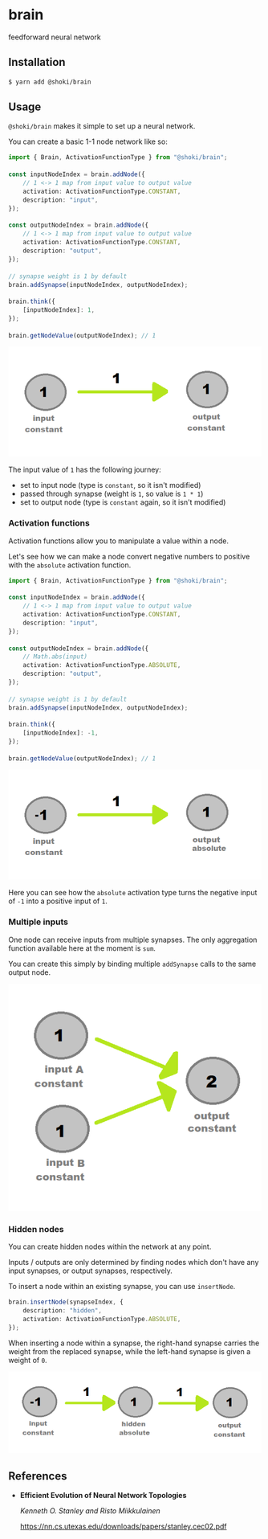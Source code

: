 # brain

feedforward neural network

## Installation

```sh
$ yarn add @shoki/brain
```

## Usage

`@shoki/brain` makes it simple to set up a neural network.

You can create a basic 1-1 node network like so:

```ts
import { Brain, ActivationFunctionType } from "@shoki/brain";

const inputNodeIndex = brain.addNode({
	// 1 <-> 1 map from input value to output value
	activation: ActivationFunctionType.CONSTANT,
	description: "input",
});

const outputNodeIndex = brain.addNode({
	// 1 <-> 1 map from input value to output value
	activation: ActivationFunctionType.CONSTANT,
	description: "output",
});

// synapse weight is 1 by default
brain.addSynapse(inputNodeIndex, outputNodeIndex);

brain.think({
	[inputNodeIndex]: 1,
});

brain.getNodeValue(outputNodeIndex); // 1
```

![image of 1-1 network](/examples/simple_1_1_network.png)

The input value of `1` has the following journey:

- set to input node (type is `constant`, so it isn't modified)
- passed through synapse (weight is `1`, so value is `1 * 1`)
- set to output node (type is `constant` again, so it isn't modified)

### Activation functions

Activation functions allow you to manipulate a value within a node.

Let's see how we can make a node convert negative numbers to positive with the `absolute` activation function.

```ts
import { Brain, ActivationFunctionType } from "@shoki/brain";

const inputNodeIndex = brain.addNode({
	// 1 <-> 1 map from input value to output value
	activation: ActivationFunctionType.CONSTANT,
	description: "input",
});

const outputNodeIndex = brain.addNode({
	// Math.abs(input)
	activation: ActivationFunctionType.ABSOLUTE,
	description: "output",
});

// synapse weight is 1 by default
brain.addSynapse(inputNodeIndex, outputNodeIndex);

brain.think({
	[inputNodeIndex]: -1,
});

brain.getNodeValue(outputNodeIndex); // 1
```

![image of 1-1 network](/examples/simple_1_1_network_absolute.png)

Here you can see how the `absolute` activation type turns the negative input of `-1` into a positive input of `1`.

### Multiple inputs

One node can receive inputs from multiple synapses. The only aggregation function available here at the moment is `sum`.

You can create this simply by binding multiple `addSynapse` calls to the same output node.

![image of 2-1 network](/examples/2_1_network.png)

### Hidden nodes

You can create hidden nodes within the network at any point.

Inputs / outputs are only determined by finding nodes which don't have any input synapses, or output synapses, respectively.

To insert a node within an existing synapse, you can use `insertNode`.

```ts
brain.insertNode(synapseIndex, {
	description: "hidden",
	activation: ActivationFunctionType.ABSOLUTE,
});
```

When inserting a node within a synapse, the right-hand synapse carries the weight from the replaced synapse, while the left-hand synapse is given a weight of `0`.

![hidden inserted node](/examples/hidden_inserted_node.png)

## References

- **Efficient Evolution of Neural Network Topologies**

  _Kenneth O. Stanley and Risto Miikkulainen_

  https://nn.cs.utexas.edu/downloads/papers/stanley.cec02.pdf
